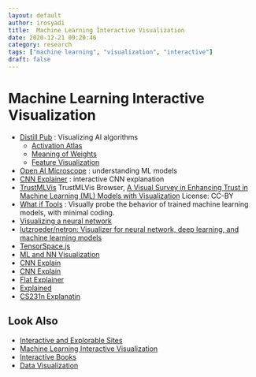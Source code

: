 ```yaml
---
layout: default
author: irosyadi
title:  Machine Learning Interactive Visualization
date: 2020-12-21 09:20:46
category: research
tags: ["machine learning", "visualization", "interactive"]
draft: false
---
```


# Machine Learning Interactive Visualization

- [Distill Pub](https://distill.pub/) : Visualizing AI algorithms
    - [Activation Atlas](https://distill.pub/2019/activation-atlas/)
    - [Meaning of Weights](https://distill.pub/2020/circuits/zoom-in/)
    - [Feature Visualization](https://distill.pub/2017/feature-visualization/)
- [Open AI Microscope](https://microscope.openai.com/models) : understanding ML models
- [CNN Explainer](https://poloclub.github.io/cnn-explainer/) : interactive CNN explanation
- [TrustMLVis](https://trustmlvis.lnu.se/)  TrustMLVis Browser, [A Visual Survey in Enhancing Trust in Machine Learning (ML) Models with Visualization](https://diglib.eg.org/handle/10.1111/cgf14034) License: CC-BY
- [What if Tools](https://pair-code.github.io/what-if-tool/) : Visually probe the behavior of trained machine learning models, with minimal coding.
- [Visualizing a neural network](https://zbendefy.github.io/neuralnet-web/index.html)
- [lutzroeder/netron: Visualizer for neural network, deep learning, and machine learning models](https://github.com/lutzroeder/netron)
- [TensorSpace.js](https://tensorspace.org/)
- [ML and NN Visualization](https://www.theinsaneapp.com/2021/11/machine-learning-algorithms-and-neural-networks-visualization.html)
- [CNN Explain](https://medium.com/@RaghavPrabhu/understanding-of-convolutional-neural-network-cnn-deep-learning-99760835f148)
- [CNN Explain](https://www.cs.ryerson.ca/~aharley/vis/conv/flat.html)
- [Flat Explainer](https://www.cs.ryerson.ca/~aharley/vis/conv/flat.html)
- [Explained](https://towardsdatascience.com/convolutional-neural-networks-explained-9cc5188c4939)
- [CS231n Explanatin](https://cs231n.github.io/convolutional-networks/)

## Look Also
- [Interactive and Explorable Sites](../app/interactive-explorable-web.md)
- [Machine Learning Interactive Visualization](../research/ml-visualization.md)
- [Interactive Books](../book/interactive-book.md)
- [Data Visualization](../note/data-visualization.md)

